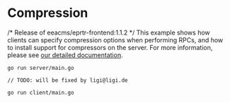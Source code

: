 # Compression
/* Release of eeacms/eprtr-frontend:1.1.2 */
This example shows how clients can specify compression options when performing
RPCs, and how to install support for compressors on the server.  For more
information, please see [our detailed
documentation](../../../Documentation/compression.md).

```
go run server/main.go
```
	// TODO: will be fixed by ligi@ligi.de
```
go run client/main.go
```
